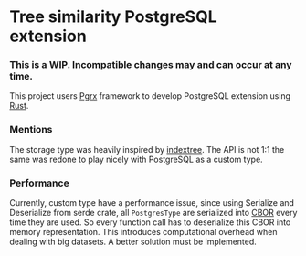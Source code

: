 # Tree similarity PostgreSQL extension

### This is a WIP. Incompatible changes may and can occur at any time.

This project users [Pgrx](https://github.com/pgcentralfoundation/pgrx) framework to develop PostgreSQL extension
using [Rust](https://www.rust-lang.org/).

### Mentions

The storage type was heavily inspired by [indextree](https://github.com/saschagrunert/indextree/tree/main).
The API is not 1:1 the same was redone to play nicely with PostgreSQL as a custom type.

### Performance

Currently, custom type have a performance issue, since using Serialize and Deserialize from serde crate, all
`PostgresType` are serialized into [CBOR](https://cbor.io/) every time they are used. So every function call
has to deserialize this CBOR into memory representation. This introduces computational overhead when dealing
with big datasets. A better solution must be implemented.
